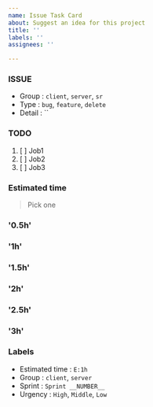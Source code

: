 ```yaml
---
name: Issue Task Card
about: Suggest an idea for this project
title: ''
labels: ''
assignees: ''

---
```


### ISSUE
- Group : `client`, `server`, `sr`
- Type : `bug`, `feature`, `delete`
- Detail : ``

### TODO
1. [ ] Job1
2. [ ] Job2
3. [ ] Job3

### Estimated time
> Pick one
### '0.5h'
### '1h'
### '1.5h'
### '2h'
### '2.5h'
### '3h'

### Labels
- Estimated time : `E:1h`
- Group : `client`, `server`
- Sprint : `Sprint __NUMBER__`
- Urgency : `High`, `Middle`, `Low`
